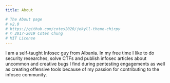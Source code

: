 ```yaml
---
title: About

# The About page
# v2.0
# https://github.com/cotes2020/jekyll-theme-chirpy
# © 2017-2019 Cotes Chung
# MIT License
---
```


I am a self-taught Infosec guy from Albania. In my free time I like to do security researches, solve CTFs and publish infosec articles about uncommon and creative bugs I find during pentesting engagements as well as creating offensive tools because of my passion for contributing to the infosec community.
